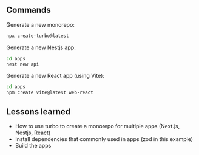 ## Commands

Generate a new monorepo:

```sh
npx create-turbo@latest
```

Generate a new Nestjs app:

```sh
cd apps
nest new api
```

Generate a new React app (using Vite):

```sh
cd apps
npm create vite@latest web-react
```

## Lessons learned
- How to use turbo to create a monorepo for multiple apps (Next.js, Nestjs, React)
- Install dependencies that commonly used in apps (zod in this example)
- Build the apps 